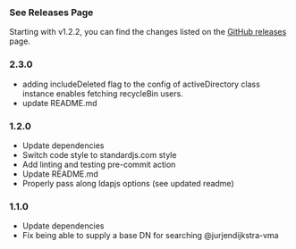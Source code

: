 ### See Releases Page ###

Starting with v1.2.2, you can find the changes listed on
the [GitHub releases](https://github.com/jsumners/node-activedirectory/releases)
page.

### 2.3.0
+ adding includeDeleted flag to the config of activeDirectory class instance enables fetching recycleBin users.
+ update README.md

### 1.2.0
+ Update dependencies
+ Switch code style to standardjs.com style
+ Add linting and testing pre-commit action
+ Update README.md
+ Properly pass along ldapjs options (see updated readme)

### 1.1.0
+ Update dependencies
+ Fix being able to supply a base DN for searching @jurjendijkstra-vma

